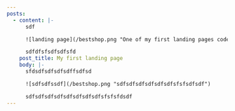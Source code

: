 ```yaml
---
posts:
  - content: |-
      sdf

      ![landing page](/bestshop.png "One of my first landing pages coded")

      sdfdfsfsdfsdfsfd
    post_title: My first landing page
    body: |-
      sfdsdfsdfsdfsdffsdfsd

      ![sdfsdfssdf](/bestshop.png "sdfsdfsdfsdfsdfsdfsfsfsdfsdf")

      sdfsdfsdfsdfsdfsdfsdfsdfsfsfsfdsdf
---
```

